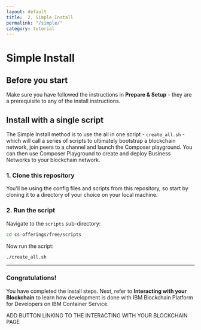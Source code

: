 ```yaml
---
layout: default
title:  2. Simple Install
permalink: "/simple/"
category: tutorial 
---
```


# Simple Install

## Before you start
Make sure you have followed the instructions in **Prepare & Setup** - they are a prerequisite to any of the install instructions.

## Install with a single script

The Simple Install method is to use the all in one script - ``create_all.sh`` - which will call a series of scripts to ultimately bootstrap a blockchain network, join peers to a channel and launch the Composer playground.  You can then use Composer Playground to create and deploy Business Networks to your blockchain network.

### 1. Clone this repository
You'll be using the config files and scripts from this repository, so start by cloning it to a directory of your choice on your local machine.

### 2. Run the script

Navigate to the ``scripts`` sub-directory:
```bash
cd cs-offerings/free/scripts
```

Now run the script:
```bash
./create_all.sh
```

* * *

### Congratulations!

You have completed the install steps.  Next, refer to **Interacting with your Blockchain** to learn how development is done with IBM Blockchain Platform for Developers on IBM Container Service.

ADD BUTTON LINKING TO THE INTERACTING WITH YOUR BLOCKCHAIN PAGE
